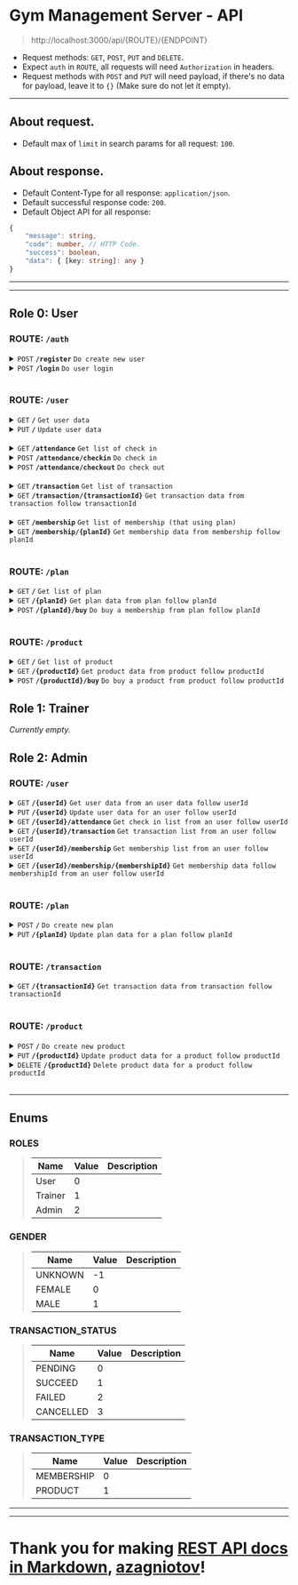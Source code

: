 # Gym Management Server - API

> http://localhost:3000/api/{ROUTE}/{ENDPOINT}

-   Request methods: `GET`, `POST`, `PUT` and `DELETE`.
-   Expect `auth` in `ROUTE`, all requests will need `Authorization` in headers.
-   Request methods with `POST` and `PUT` will need payload, if there's no data for payload, leave it to `{}` (Make sure do not let it empty).

---

## About request.

-   Default max of `limit` in search params for all request: `100`.

## About response.

-   Default Content-Type for all response: `application/json`.
-   Default successful response code: `200`.
-   Default Object API for all response:

```ts
{
    "message": string,
    "code": number, // HTTP Code.
    "success": boolean,
    "data": { [key: string]: any }
}
```

---

---

## Role 0: User

### ROUTE: `/auth`

<details>
    <summary><code>POST</code> <code><b>/register</b></code> <code>Do create new user</code></summary>

##### Parameters

> | Name        | Type     | Data type | Default | Description            |
> | ----------- | -------- | --------- | ------- | ---------------------- |
> | email       | required | string    |         |                        |
> | password    | required | string    |         | min length is 6        |
> | fullName    | required | string    |         |                        |
> | gender      | required | number    |         | [Enum#GENDER](#gender) |
> | address     | required | string    |         |                        |
> | phoneNumber | required | string    |         |                        |

##### Responses in data.

> | Name  | Data type | Description                   |
> | ----- | --------- | ----------------------------- |
> | token | string    | JWT Token, valid for 24 hours |

</details>

<details>
    <summary><code>POST</code> <code><b>/login</b></code> <code>Do user login</code></summary>

##### Parameters

> | Name     | Type     | Data type | Default | Description     |
> | -------- | -------- | --------- | ------- | --------------- |
> | email    | required | string    |         |                 |
> | password | required | string    |         | min length is 6 |

##### Responses in data.

> | Name  | Data type | Description                   |
> | ----- | --------- | ----------------------------- |
> | token | string    | JWT Token, valid for 24 hours |

</details>

<br />

### ROUTE: `/user`

<details>
    <summary><code>GET</code> <code><b>/</b></code> <code>Get user data</code></summary>

##### Parameters

> | Name | Type | Data type | Default | Description |
> | ---- | ---- | --------- | ------- | ----------- |

##### Responses in data.

> | Name        | Data type | Description |
> | ----------- | --------- | ----------- |
> | userId      | number    |             |
> | fullName    | string    |             |
> | gender      | string    |             |
> | address     | string    |             |
> | phoneNumber | string    |             |
> | photo       | string    |             |
> | role        | string    |             |
> | cash        | number    |             |
> | totalCash   | number    |             |

</details>

<details>
    <summary><code>PUT</code> <code><b>/</b></code> <code>Update user data</code></summary>

##### Parameters

> | Name        | Type     | Data type | Default | Description            |
> | ----------- | -------- | --------- | ------- | ---------------------- |
> | password    | optional | string    |         |                        |
> | fullName    | optional | string    |         |                        |
> | gender      | optional | number    |         | [Enum#GENDER](#gender) |
> | address     | optional | string    |         |                        |
> | phoneNumber | optional | string    |         |                        |
> | photo       | optional | string    |         |                        |

##### Responses in data.

> | Name                                  | Data type                             | Description |
> | ------------------------------------- | ------------------------------------- | ----------- |
> | ...(Follow data name from Parameters) | ...(Follow data type from Parameters) |             |

</details>

<br />

<details>
    <summary><code>GET</code> <code><b>/attendance</b></code> <code>Get list of check in</code></summary>

##### Parameters

> | Name   | Type     | Data type | Default | Description                                                             |
> | ------ | -------- | --------- | ------- | ----------------------------------------------------------------------- |
> | limit  | optional | number    | 20      |                                                                         |
> | page   | optional | number    | 1       |                                                                         |
> | format | optional | boolean   | false   | format `timeIn` and `timeOut` from ISO date to `dd/mm/yyyy hh:MM:ss tt` |

##### Responses in data.

> | Name            | Data type | Description   |
> | --------------- | --------- | ------------- |
> | list            | Array     |               |
> | list[X].timeIn  | string    | Array in list |
> | list[X].timeOut | string    | Array in list |
> | currentPage     | number    |               |
> | totalPage       | number    |               |

</details>

<details>
    <summary><code>POST</code> <code><b>/attendance/checkin</b></code> <code>Do check in</code></summary>

##### Parameters

> | Name | Type | Data type | Default | Description |
> | ---- | ---- | --------- | ------- | ----------- |

##### Responses in data.

> | Name | Data type | Description |
> | ---- | --------- | ----------- |

</details>

<details>
    <summary><code>POST</code> <code><b>/attendance/checkout</b></code> <code>Do check out</code></summary>

##### Parameters

> | Name | Type | Data type | Default | Description |
> | ---- | ---- | --------- | ------- | ----------- |

##### Responses in data.

> | Name | Data type | Description |
> | ---- | --------- | ----------- |

</details>

<br />

<details>
    <summary><code>GET</code> <code><b>/transaction</b></code> <code>Get list of transaction</code></summary>

##### Parameters

> | Name   | Type     | Data type | Default | Description                                                 |
> | ------ | -------- | --------- | ------- | ----------------------------------------------------------- |
> | limit  | optional | number    | 20      |                                                             |
> | page   | optional | number    | 1       |                                                             |
> | format | optional | boolean   | false   | format `createAt` from ISO date to `dd/mm/yyyy hh:MM:ss tt` |
> | type   | optional | number    | -1      | [Enum#TRANSACTION_TYPE](#transaction_type)                  |

##### Responses in data.

> | Name                  | Data type | Description                                                                |
> | --------------------- | --------- | -------------------------------------------------------------------------- |
> | list                  | Array     |                                                                            |
> | list[X].transactionId | string    | Array in list                                                              |
> | list[X].name          | string    | Array in list                                                              |
> | list[X].details       | string    | Array in list                                                              |
> | list[X]?.type         | string    | Array in list, this field will available when request of its has type = -1 |
> | list[X].price         | number    | Array in list                                                              |
> | list[X].quantity      | number    | Array in list                                                              |
> | list[X].status        | string    | Array in list                                                              |
> | list[X].createdAt     | string    | Array in list                                                              |
> | currentPage           | number    |                                                                            |
> | totalPage             | number    |                                                                            |

</details>

<details>
    <summary><code>GET</code> <code><b>/transaction/{transactionId}</b></code> <code>Get transaction data from transaction follow transactionId</code></summary>

##### Parameters

> | Name   | Type     | Data type | Default | Description                                                 |
> | ------ | -------- | --------- | ------- | ----------------------------------------------------------- |
> | format | optional | boolean   | false   | format `createAt` from ISO date to `dd/mm/yyyy hh:MM:ss tt` |

##### Responses in data.

> | Name      | Data type | Description |
> | --------- | --------- | ----------- |
> | name      | string    |             |
> | details   | string    |             |
> | type      | string    |             |
> | price     | number    |             |
> | quantity  | number    |             |
> | status    | string    |             |
> | createdAt | string    |             |

</details>

<br />

<details>
    <summary><code>GET</code> <code><b>/membership</b></code> <code>Get list of membership (that using plan)</code></summary>

##### Parameters

> | Name   | Type     | Data type | Default | Description                                                            |
> | ------ | -------- | --------- | ------- | ---------------------------------------------------------------------- |
> | limit  | optional | number    | 20      |                                                                        |
> | page   | optional | number    | 1       |                                                                        |
> | format | optional | boolean   | false   | format `startAt` and `endAt` from ISO date to `dd/mm/yyyy hh:MM:ss tt` |

##### Responses in data.

> | Name            | Data type | Description   |
> | --------------- | --------- | ------------- |
> | list            | Array     |               |
> | list[X].planId  | number    | Array in list |
> | list[X].startAt | string    | Array in list |
> | list[X].endAt   | string    | Array in list |
> | currentPage     | number    |               |
> | totalPage       | number    |               |

</details>

<details>
    <summary><code>GET</code> <code><b>/membership/{planId}</b></code> <code>Get membership data from membership follow planId</code></summary>

##### Parameters

> | Name   | Type     | Data type | Default | Description                                                            |
> | ------ | -------- | --------- | ------- | ---------------------------------------------------------------------- |
> | format | optional | boolean   | false   | format `startAt` and `endAt` from ISO date to `dd/mm/yyyy hh:MM:ss tt` |

##### Responses in data.

> | Name    | Data type | Description |
> | ------- | --------- | ----------- |
> | startAt | string    |             |
> | endAt   | string    |             |

</details>

<br />

### ROUTE: `/plan`

<details>
    <summary><code>GET</code> <code><b>/</b></code> <code>Get list of plan</code></summary>

##### Parameters

> | Name  | Type     | Data type | Default | Description                            |
> | ----- | -------- | --------- | ------- | -------------------------------------- |
> | limit | optional | number    | 20      |                                        |
> | page  | optional | number    | 1       |                                        |
> | long  | optional | boolean   | false   | format timestamp to readable date time |

##### Responses in data.

> | Name             | Data type        | Description                             |
> | ---------------- | ---------------- | --------------------------------------- |
> | list             | Array            |                                         |
> | list[X].planId   | number           | Array in list                           |
> | list[X].title    | string           | Array in list                           |
> | list[X].details  | string           | Array in list                           |
> | list[X].price    | number           | Array in list                           |
> | list[X].duration | number or string | Array in list, string when long is true |
> | currentPage      | number           |                                         |
> | totalPage        | number           |                                         |

</details>

<details>
    <summary><code>GET</code> <code><b>/{planId}</b></code> <code>Get plan data from plan follow planId</code></summary>

##### Parameters

> | Name | Type     | Data type | Default | Description                            |
> | ---- | -------- | --------- | ------- | -------------------------------------- |
> | long | optional | boolean   | false   | format timestamp to readable date time |

##### Responses in data.

> | Name     | Data type        | Description              |
> | -------- | ---------------- | ------------------------ |
> | title    | string           |                          |
> | details  | string           |                          |
> | price    | number           |                          |
> | duration | number or string | string when long is true |

</details>

<details>
    <summary><code>POST</code> <code><b>/{planId}/buy</b></code> <code>Do buy a membership from plan follow planId</code></summary>

##### Parameters

> | Name     | Type     | Data type | Default | Description |
> | -------- | -------- | --------- | ------- | ----------- |
> | quantity | required | number    |         |             |

##### Responses in data.

> | Name | Data type | Description |
> | ---- | --------- | ----------- |

</details>

<br />

### ROUTE: `/product`

<details>
    <summary><code>GET</code> <code><b>/</b></code> <code>Get list of product</code></summary>

##### Parameters

> | Name  | Type     | Data type | Default | Description |
> | ----- | -------- | --------- | ------- | ----------- |
> | limit | optional | number    | 20      |             |
> | page  | optional | number    | 1       |             |

##### Responses in data.

> | Name            | Data type | Description   |
> | --------------- | --------- | ------------- |
> | list            | Array     |               |
> | list[X].name    | string    | Array in list |
> | list[X].details | string    | Array in list |
> | list[X].price   | number    | Array in list |
> | list[X].storage | number    | Array in list |
> | currentPage     | number    |               |
> | totalPage       | number    |               |

</details>

<details>
    <summary><code>GET</code> <code><b>/{productId}</b></code> <code>Get product data from product follow productId</code></summary>

##### Parameters

> | Name | Type | Data type | Default | Description |
> | ---- | ---- | --------- | ------- | ----------- |

##### Responses in data.

> | Name    | Data type | Description |
> | ------- | --------- | ----------- |
> | name    | string    |             |
> | details | string    |             |
> | price   | number    |             |
> | storage | number    |             |

</details>

<details>
    <summary><code>POST</code> <code><b>/{productId}/buy</b></code> <code>Do buy a product from product follow productId</code></summary>

##### Parameters

> | Name     | Type     | Data type | Default | Description |
> | -------- | -------- | --------- | ------- | ----------- |
> | quantity | required | number    |         |             |

##### Responses in data.

> | Name | Data type | Description |
> | ---- | --------- | ----------- |

</details>

## Role 1: Trainer

_Currently empty._

## Role 2: Admin

### ROUTE: `/user`

<details>
    <summary><code>GET</code> <code><b>/{userId}</b></code> <code>Get user data from an user data follow userId</code></summary>

##### Parameters

> | Name | Type | Data type | Default | Description |
> | ---- | ---- | --------- | ------- | ----------- |

##### Responses in data.

> | Name        | Data type | Description |
> | ----------- | --------- | ----------- |
> | email       | string    |             |
> | fullName    | string    |             |
> | gender      | string    |             |
> | address     | string    |             |
> | phoneNumber | string    |             |
> | photo       | string    |             |
> | role        | string    |             |
> | cash        | number    |             |
> | totalCash   | number    |             |

</details>

<details>
    <summary><code>PUT</code> <code><b>/{userId}</b></code> <code>Update user data for an user follow userId</code></summary>

##### Parameters

> | Name        | Type     | Data type | Default | Description              |
> | ----------- | -------- | --------- | ------- | ------------------------ |
> | email       | optional | string    |         |                          |
> | password    | optional | string    |         |                          |
> | role        | optional | number    |         | [Enum#ROLES](#roles)     |
> | fullName    | optional | string    |         |                          |
> | gender      | optional | number    |         | [Enum#GENDER](#gender)   |
> | address     | optional | string    |         |                          |
> | phoneNumber | optional | string    |         |                          |
> | photo       | optional | string    |         |                          |
> | cash        | optional | number    |         | Increasement from itself |

##### Responses in data.

> | Name                                  | Data type                             | Description |
> | ------------------------------------- | ------------------------------------- | ----------- |
> | ...(Follow data name from Parameters) | ...(Follow data type from Parameters) |             |

</details>

<details>
    <summary><code>GET</code> <code><b>/{userId}/attendance</b></code> <code>Get check in list from an user follow userId</code></summary>

##### Parameters

> | Name   | Type     | Data type | Default | Description                                                             |
> | ------ | -------- | --------- | ------- | ----------------------------------------------------------------------- |
> | limit  | optional | number    | 20      |                                                                         |
> | page   | optional | number    | 1       |                                                                         |
> | format | optional | boolean   | false   | format `timeIn` and `timeOut` from ISO date to `dd/mm/yyyy hh:MM:ss tt` |

##### Responses in data.

> | Name            | Data type | Description   |
> | --------------- | --------- | ------------- |
> | list            | Array     |               |
> | list[X].timeIn  | string    | Array in list |
> | list[X].timeOut | string    | Array in list |
> | currentPage     | number    |               |
> | totalPage       | number    |               |

</details>

<details>
    <summary><code>GET</code> <code><b>/{userId}/transaction</b></code> <code>Get transaction list from an user follow userId</code></summary>

##### Parameters

> | Name   | Type     | Data type | Default | Description                                                 |
> | ------ | -------- | --------- | ------- | ----------------------------------------------------------- |
> | limit  | optional | number    | 20      |                                                             |
> | page   | optional | number    | 1       |                                                             |
> | format | optional | boolean   | false   | format `createAt` from ISO date to `dd/mm/yyyy hh:MM:ss tt` |
> | type   | optional | number    | -1      | [Enum#TRANSACTION_TYPE](#transaction_type)                  |

##### Responses in data.

> | Name              | Data type | Description                                                                |
> | ----------------- | --------- | -------------------------------------------------------------------------- |
> | list              | Array     |                                                                            |
> | list[X].name      | string    | Array in list                                                              |
> | list[X].details   | string    | Array in list                                                              |
> | list[X]?.type     | string    | Array in list, this field will available when request of its has type = -1 |
> | list[X].price     | number    | Array in list                                                              |
> | list[X].quantity  | number    | Array in list                                                              |
> | list[X].status    | string    | Array in list                                                              |
> | list[X].createdAt | string    | Array in list                                                              |
> | currentPage       | number    |                                                                            |
> | totalPage         | number    |                                                                            |

</details>

<details>
    <summary><code>GET</code> <code><b>/{userId}/membership</b></code> <code>Get membership list from an user follow userId</code></summary>

##### Parameters

> | Name   | Type     | Data type | Default | Description                                                            |
> | ------ | -------- | --------- | ------- | ---------------------------------------------------------------------- |
> | limit  | optional | number    | 20      |                                                                        |
> | page   | optional | number    | 1       |                                                                        |
> | format | optional | boolean   | false   | format `startAt` and `endAt` from ISO date to `dd/mm/yyyy hh:MM:ss tt` |

##### Responses in data.

> | Name            | Data type | Description   |
> | --------------- | --------- | ------------- |
> | list            | Array     |               |
> | list[X].planId  | number    | Array in list |
> | list[X].startAt | string    | Array in list |
> | list[X].endAt   | string    | Array in list |
> | currentPage     | number    |               |
> | totalPage       | number    |               |

</details>

<details>
    <summary><code>GET</code> <code><b>/{userId}/membership/{membershipId}</b></code> <code>Get membership data follow membershipId from an user follow userId</code></summary>

##### Parameters

> | Name   | Type     | Data type | Default | Description                                                            |
> | ------ | -------- | --------- | ------- | ---------------------------------------------------------------------- |
> | format | optional | boolean   | false   | format `startAt` and `endAt` from ISO date to `dd/mm/yyyy hh:MM:ss tt` |

##### Responses in data.

> | Name    | Data type | Description |
> | ------- | --------- | ----------- |
> | startAt | string    |             |
> | endAt   | string    |             |

</details>

<br/>

### ROUTE: `/plan`

<details>
    <summary><code>POST</code> <code><b>/</b></code> <code>Do create new plan</code></summary>

##### Parameters

> | Name     | Type     | Data type | Default | Description        |
> | -------- | -------- | --------- | ------- | ------------------ |
> | title    | required | string    |         |                    |
> | details  | required | string    |         |                    |
> | price    | required | number    |         |                    |
> | duration | required | number    |         | also accept string |

##### Responses in data.

> | Name   | Data type | Description |
> | ------ | --------- | ----------- |
> | planId | number    |             |

</details>

<details>
    <summary><code>PUT</code> <code><b>/{planId}</b></code> <code>Update plan data for a plan follow planId</code></summary>

##### Parameters

> | Name     | Type     | Data type | Default | Description        |
> | -------- | -------- | --------- | ------- | ------------------ |
> | title    | optional | string    |         |                    |
> | details  | optional | string    |         |                    |
> | price    | optional | number    |         |                    |
> | duration | optional | number    |         | also accept string |

##### Responses in data.

> | Name                                  | Data type                             | Description |
> | ------------------------------------- | ------------------------------------- | ----------- |
> | ...(Follow data name from Parameters) | ...(Follow data type from Parameters) |             |

</details>

<br/>

### ROUTE: `/transaction`

<details>
    <summary><code>GET</code> <code><b>/{transactionId}</b></code> <code>Get transaction data from transaction follow transactionId</code></summary>

##### Parameters

> | Name   | Type     | Data type | Default | Description                                                 |
> | ------ | -------- | --------- | ------- | ----------------------------------------------------------- |
> | format | optional | boolean   | false   | format `createAt` from ISO date to `dd/mm/yyyy hh:MM:ss tt` |

##### Responses in data.

> | Name      | Data type | Description |
> | --------- | --------- | ----------- |
> | userId    | number    |             |
> | name      | string    |             |
> | details   | string    |             |
> | price     | number    |             |
> | quantity  | number    |             |
> | status    | string    |             |
> | createdAt | string    |             |

</details>

<br/>

### ROUTE: `/product`

<details>
    <summary><code>POST</code> <code><b>/</b></code> <code>Do create new product</code></summary>

##### Parameters

> | Name    | Type     | Data type | Default | Description |
> | ------- | -------- | --------- | ------- | ----------- |
> | name    | required | string    |         |             |
> | details | required | string    |         |             |
> | price   | required | number    |         |             |
> | storage | required | number    |         |             |

##### Responses in data.

> | Name      | Data type | Description |
> | --------- | --------- | ----------- |
> | productId | number    |             |

</details>

<details>
    <summary><code>PUT</code> <code><b>/{productId}</b></code> <code>Update product data for a product follow productId</code></summary>

##### Parameters

> | Name    | Type     | Data type | Default | Description              |
> | ------- | -------- | --------- | ------- | ------------------------ |
> | name    | optional | string    |         |                          |
> | details | optional | string    |         |                          |
> | price   | optional | number    |         |                          |
> | storage | optional | number    |         | Increasement from itself |

##### Responses in data.

> | Name                                  | Data type                             | Description |
> | ------------------------------------- | ------------------------------------- | ----------- |
> | ...(Follow data name from Parameters) | ...(Follow data type from Parameters) |             |

</details>

<details>
    <summary><code>DELETE</code> <code><b>/{productId}</b></code> <code>Delete product data for a product follow productId</code></summary>

##### Parameters

> | Name | Type | Data type | Default | Description |
> | ---- | ---- | --------- | ------- | ----------- |

##### Responses in data.

> | Name | Data type | Description |
> | ---- | --------- | ----------- |

</details>

<br/>

---

## Enums

### ROLES

> | Name    | Value | Description |
> | ------- | ----- | ----------- |
> | User    | 0     |             |
> | Trainer | 1     |             |
> | Admin   | 2     |             |

### GENDER

> | Name    | Value | Description |
> | ------- | ----- | ----------- |
> | UNKNOWN | -1    |             |
> | FEMALE  | 0     |             |
> | MALE    | 1     |             |

### TRANSACTION_STATUS

> | Name      | Value | Description |
> | --------- | ----- | ----------- |
> | PENDING   | 0     |             |
> | SUCCEED   | 1     |             |
> | FAILED    | 2     |             |
> | CANCELLED | 3     |             |

### TRANSACTION_TYPE

> | Name       | Value | Description |
> | ---------- | ----- | ----------- |
> | MEMBERSHIP | 0     |             |
> | PRODUCT    | 1     |             |

---

---

# Thank you for making [REST API docs in Markdown](https://gist.github.com/azagniotov/a4b16faf0febd12efbc6c3d7370383a6), [azagniotov](https://github.com/azagniotov)!

<!-- This is a [Next.js](https://nextjs.org/) project bootstrapped with [`create-next-app`](https://github.com/vercel/next.js/tree/canary/packages/create-next-app).

## Getting Started

First, run the development server:

```bash
npm run dev
# or
yarn dev
# or
pnpm dev
# or
bun dev
```

Open [http://localhost:3000](http://localhost:3000) with your browser to see the result.

You can start editing the page by modifying `app/page.tsx`. The page auto-updates as you edit the file.

This project uses [`next/font`](https://nextjs.org/docs/basic-features/font-optimization) to automatically optimize and load Inter, a custom Google Font.

## Learn More

To learn more about Next.js, take a look at the following resources:

- [Next.js Documentation](https://nextjs.org/docs) - learn about Next.js features and API.
- [Learn Next.js](https://nextjs.org/learn) - an interactive Next.js tutorial.

You can check out [the Next.js GitHub repository](https://github.com/vercel/next.js/) - your feedback and contributions are welcome!

## Deploy on Vercel

The easiest way to deploy your Next.js app is to use the [Vercel Platform](https://vercel.com/new?utm_medium=default-template&filter=next.js&utm_source=create-next-app&utm_campaign=create-next-app-readme) from the creators of Next.js.

Check out our [Next.js deployment documentation](https://nextjs.org/docs/deployment) for more details. -->
